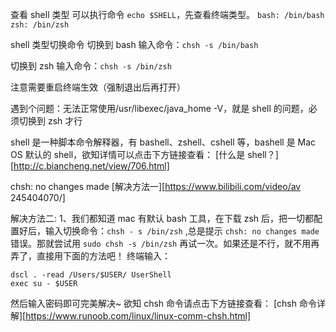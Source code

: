 查看 shell 类型
可以执行命令 `echo $SHELL`，先查看终端类型。
`bash: /bin/bash`
`zsh: /bin/zsh `

shell 类型切换命令
切换到 bash
输入命令：`chsh -s /bin/bash`

切换到 zsh
输入命令：`chsh -s /bin/zsh `

注意需要重启终端生效（强制退出后再打开）

遇到个问题：无法正常使用/usr/libexec/java_home -V，就是 shell 的问题，必须切换到 zsh 才行

shell 是一种脚本命令解释器，有 bashell、zshell、cshell 等，bashell 是 Mac OS 默认的 shell，欲知详情可以点击下方链接查看：
[什么是 shell？][http://c.biancheng.net/view/706.html]

chsh: no changes made
[解决方法一][https://www.bilibili.com/video/av 245404070/]

解决方法二:
1、我们都知道 mac 有默认 bash 工具，在下载 zsh 后，把一切都配置好后，输入切换命令：`chsh - s /bin/zsh` ,总是提示 `chsh: no changes made` 错误。那就尝试用 `sudo chsh -s /bin/zsh` 再试一次。如果还是不行，就不用再弄了，直接用下面的方法吧！
终端输入：
```
dscl . -read /Users/$USER/ UserShell
exec su - $USER
```

然后输入密码即可完美解决~
欲知 chsh 命令请点击下方链接查看：
[chsh 命令详解][https://www.runoob.com/linux/linux-comm-chsh.html]
